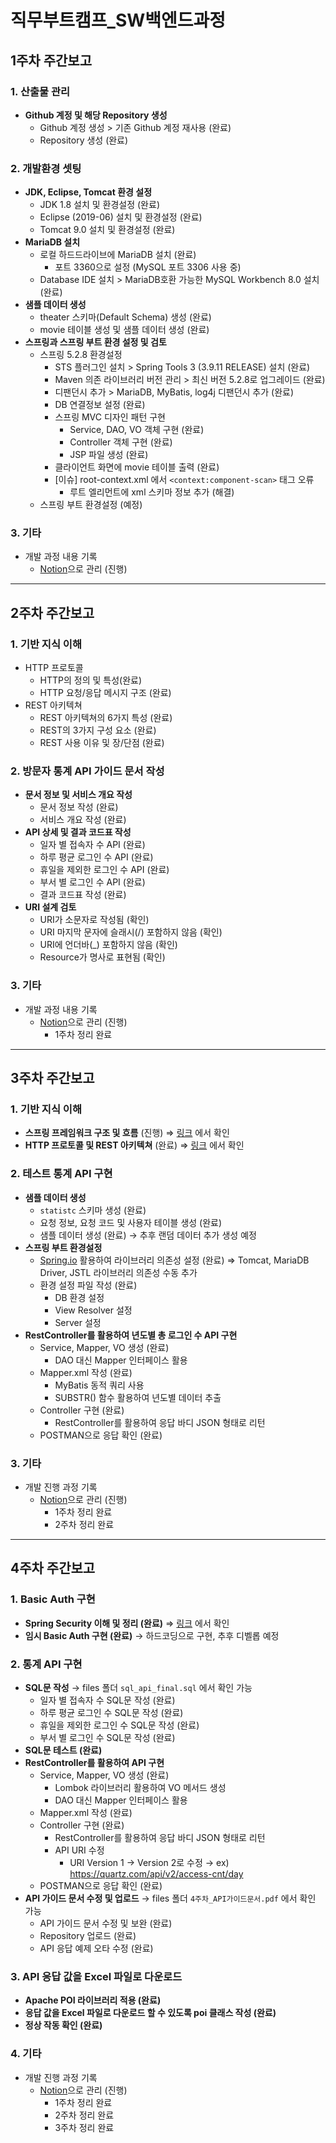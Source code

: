 # 직무부트캠프_SW백엔드과정


## 1주차 주간보고


### 1. 산출물 관리

- **Github 계정 및 해당 Repository 생성**
    - Github 계정 생성 > 기존 Github 계정 재사용 (완료)
    - Repository 생성 (완료)

### 2. 개발환경 셋팅

- **JDK, Eclipse, Tomcat 환경 설정**
    - JDK 1.8 설치 및 환경설정 (완료)
    - Eclipse (2019-06) 설치 및 환경설정 (완료)
    - Tomcat 9.0 설치 및 환경설정 (완료)
- **MariaDB 설치**
    - 로컬 하드드라이브에 MariaDB 설치 (완료)
        - 포트 3360으로 설정 (MySQL 포트 3306 사용 중)
    - Database IDE 설치 > MariaDB호환 가능한 MySQL Workbench 8.0 설치 (완료)
- **샘플 데이터 생성**
    - theater 스키마(Default Schema) 생성 (완료)
    - movie 테이블 생성 및 샘플 데이터 생성 (완료)
- **스프링과 스프링 부트 환경 설정 및 검토**
    - 스프링 5.2.8 환경설정
        - STS 플러그인 설치 > Spring Tools 3 (3.9.11 RELEASE) 설치 (완료)
        - Maven 의존 라이브러리 버전 관리 > 최신 버전 5.2.8로 업그레이드 (완료)
        - 디팬던시 추가 > MariaDB, MyBatis, log4j 디팬던시 추가 (완료)
        - DB 연결정보 설정 (완료)
        - 스프링 MVC  디자인 패턴 구현
            - Service, DAO, VO 객체 구현 (완료)
            - Controller 객체 구현 (완료)
            - JSP 파일 생성 (완료)
        - 클라이언트 화면에 movie 테이블 출력 (완료)
        - [이슈] root-context.xml 에서 `<context:component-scan>` 태그 오류
            - <bean> 루트 엘리먼트에 xml 스키마 정보 추가 (해결)
    - 스프링 부트 환경설정 (예정)

### 3. 기타

- 개발 과정 내용 기록
    - [Notion](https://www.notion.so/seul95/_-7aa48417b5c647738809afc1c78b7300)으로 관리 (진행)


---

## 2주차 주간보고


### 1. 기반 지식 이해

- HTTP 프로토콜
    - HTTP의 정의 및 특성(완료)
    - HTTP 요청/응답 메시지 구조 (완료)
- REST 아키텍쳐
    - REST 아키텍쳐의 6가지 특성 (완료)
    - REST의 3가지 구성 요소 (완료)
    - REST 사용 이유 및 장/단점 (완료)

### 2. 방문자 통계 API 가이드 문서 작성

- **문서 정보 및 서비스 개요 작성**
    - 문서 정보 작성 (완료)
    - 서비스 개요 작성 (완료)
- **API 상세 및 결과 코드표 작성**
    - 일자 별 접속자 수 API (완료)
    - 하루 평균 로그인 수 API (완료)
    - 휴일을 제외한 로그인 수 API (완료)
    - 부서 별 로그인 수 API (완료)
    - 결과 코드표 작성 (완료)
- **URI 설계 검토**
    - URI가 소문자로 작성됨 (확인)
    - URI 마지막 문자에 슬래시(/) 포함하지 않음 (확인)
    - URI에 언더바(_) 포함하지 않음 (확인)
    - Resource가 명사로 표현됨 (확인)

### 3. 기타

- 개발 과정 내용 기록
    - [Notion](https://www.notion.so/seul95/_-7aa48417b5c647738809afc1c78b7300)으로 관리 (진행)
        - 1주차 정리 완료


---

## 3주차 주간보고

### 1. 기반 지식 이해

- **스프링 프레임워크 구조 및 흐름** (진행)
⇒ [링크](https://www.notion.so/seul95/Spring-Framework-e40549d4a80945b1ab1fade4ce9f999a) 에서 확인
- **HTTP 프로토콜 및 REST 아키텍쳐** (완료)
⇒ [링크](https://www.notion.so/seul95/HTTP-REST-b4cc1e58c5c64d539b4952630016c700) 에서 확인

### 2. 테스트 통계 API 구현

- **샘플 데이터 생성**
    - `statistc` 스키마 생성 (완료)
    - 요청 정보, 요청 코드 및 사용자 테이블 생성 (완료)
    - 샘플 데이터 생성 (완료)
    → 추후 랜덤 데이터 추가 생성 예정
- **스프링 부트 환경설정**
    - [Spring.io](http://spring.io) 활용하여 라이브러리 의존성 설정 (완료)
    ⇒ Tomcat, MariaDB Driver, JSTL 라이브러리 의존성 수동 추가
    - 환경 설정 파일 작성 (완료)
        - DB 환경 설정
        - View Resolver 설정
        - Server 설정
- **RestController를 활용하여 년도별 총 로그인 수 API 구현**
    - Service, Mapper, VO 생성 (완료)
        - DAO 대신 Mapper 인터페이스 활용
    - Mapper.xml 작성 (완료)
        - MyBatis 동적 쿼리 사용
        - SUBSTR() 함수 활용하여 년도별 데이터 추출
    - Controller 구현 (완료)
        - RestController를 활용하여 응답 바디 JSON 형태로 리턴
    - POSTMAN으로 응답 확인 (완료)

### 3. 기타

- 개발 진행 과정 기록
    - [Notion](https://www.notion.so/seul95/_-7aa48417b5c647738809afc1c78b7300)으로 관리 (진행)
        - 1주차 정리 완료
        - 2주차 정리 완료


---


## 4주차 주간보고

### 1. Basic Auth 구현

- **Spring Security 이해 및 정리 (완료)**
⇒ [링크](https://www.notion.so/seul95/Spring-Security-4ca0e4152bc14890835c9981e8ac9cb1) 에서 확인
- **임시 Basic Auth 구현 (완료)**
→ 하드코딩으로 구현, 추후 디벨롭 예정

### 2. 통계 API 구현

- **SQL문 작성**
→  files 폴더 `sql_api_final.sql` 에서 확인 가능
    - 일자 별 접속자 수 SQL문 작성 (완료)
    - 하루 평균 로그인 수 SQL문 작성 (완료)
    - 휴일을 제외한 로그인 수 SQL문 작성 (완료)
    - 부서 별 로그인 수 SQL문 작성 (완료)
- **SQL문 테스트 (완료)**
- **RestController를 활용하여 API 구현**
    - Service, Mapper, VO 생성 (완료)
        - Lombok 라이브러리 활용하여 VO 메서드 생성
        - DAO 대신 Mapper 인터페이스 활용
    - Mapper.xml 작성 (완료)
    - Controller 구현 (완료)
        - RestController를 활용하여 응답 바디 JSON 형태로 리턴
        - API URI 수정
            - URI Version 1 → Version 2로 수정
            → ex) https://quartz.com/api/v2/access-cnt/day
    - POSTMAN으로 응답 확인 (완료)
- **API 가이드 문서 수정 및 업로드**
→ files 폴더 `4주차_API가이드문서.pdf` 에서 확인 가능
    - API 가이드 문서 수정 및 보완 (완료)
    - Repository 업로드 (완료)
    - API 응답 예제 오타 수정 (완료) 

### 3. API 응답 값을 Excel 파일로 다운로드

- **Apache POI 라이브러리 적용 (완료)**
- **응답 값을 Excel 파일로 다운로드 할 수 있도록 poi 클래스 작성 (완료)**
- **정상 작동 확인 (완료)**

### 4. 기타

- 개발 진행 과정 기록
    - [Notion](https://www.notion.so/seul95/_-7aa48417b5c647738809afc1c78b7300)으로 관리 (진행)
        - 1주차 정리 완료
        - 2주차 정리 완료
        - 3주차 정리 완료
